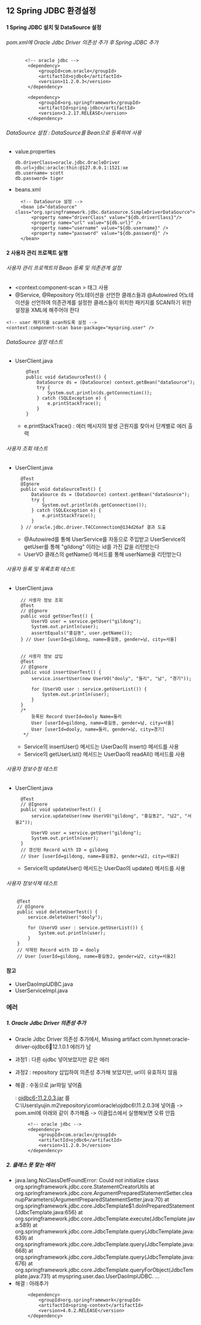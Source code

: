 ## 12 Spring JDBC 환경설정

#### 1 Spring JDBC 설치 및 DataSource 설정

###### pom.xml에 Oracle Jdbc Driver 의존성 추가 후 Spring JDBC 추가

~~~
       <!-- oracle jdbc -->
		<dependency>
			<groupId>com.oracle</groupId>
			<artifactId>ojdbc6</artifactId>
			<version>11.2.0.3</version>
		</dependency>
			
		<dependency>
		    <groupId>org.springframework</groupId>
		    <artifactId>spring-jdbc</artifactId>
		    <version>3.2.17.RELEASE</version>
		</dependency>
~~~

###### DataSource 설정 : DataSource를 Bean으로 등록하여 사용

- value.properties

  ~~~
  db.driverClass=oracle.jdbc.OracleDriver
  db.url=jdbc:oracle:thin:@127.0.0.1:1521:xe
  db.username= scott
  db.password= tiger
  
  ~~~

- beans.xml

  ~~~
  	<!-- DataSource 설정 -->
  	<bean id="dataSource" class="org.springframework.jdbc.datasource.SimpleDriverDataSource">
  		<property name="driverClass" value="${db.driverClass}"/>
  		<property name="url" value="${db.url}" />
  		<property name="username" value="${db.username}" />
  		<property name="password" value="${db.password}" />
  	</bean>
  
  ~~~

#### 2 사용자 관리 프로젝트 실행

###### 사용자 관리 프로젝트의 Bean 등록 및 의존관계 설정

- <context:component-scan > 태그 사용
- @Service, @Repository 어노테이션을 선언한 클래스들과 @Autowired 어노테이션을 선언하여 의존관계를 설정한 클래스들이 위치한 패키지를 SCAN하기 위한 설정을 XML에 해주어야 한다

~~~
<!-- user 패키지를 scan하도록 설정 -->
<context:component-scan base-package="myspring.user" />
~~~

###### DataSource 설정 테스트

- UserClient.java

  ~~~
      @Test
      public void dataSourceTest() {
          DataSource ds = (DataSource) context.getBean("dataSource");
          try {
              System.out.println(ds.getConnection());
          } catch (SQLException e) {
              e.printStackTrace();
          }
      }
  ~~~

  - e.printStackTrace() : 에러 메시지의 발생 근원지를 찾아서 단계별로 에러 출력

###### 사용자 조회 테스트

- UserClient.java

  ~~~
  	@Test
  	@Ignore
  	public void dataSourceTest() {
  		DataSource ds = (DataSource) context.getBean("dataSource");
  		try {
  			System.out.println(ds.getConnection());
  		} catch (SQLException e) {
  			e.printStackTrace();
  		}
  	} // oracle.jdbc.driver.T4CConnection@134d26af 결과 도출
  ~~~

  - @Autowired를 통해 UserService를 자동으로 주입받고 UserService의 getUser를 통해 "gildong" 이라는 id를 가진 값을 리턴받는다
  - UserVO 클래스의 getName() 메서드를 통해 userName을 리턴받는다

###### 사용자 등록 및 목록조회 테스트

- UserClient.java

  ~~~
  	// 사용자 정보 조회
  	@Test
  	// @Ignore
  	public void getUserTest() { 
  		UserVO user = service.getUser("gildong");
  		System.out.println(user);
  		assertEquals("홍길동", user.getName());
  	} // User [userId=gildong, name=홍길동, gender=남, city=서울]
  	
  	
  	// 사용자 정보 삽입
  	@Test
  	// @Ignore
  	public void insertUserTest() {
  		service.insertUser(new UserVO("dooly", "둘리", "남", "경기"));
  
  		for (UserVO user : service.getUserList()) {
  			System.out.println(user);
  		}
  	}
  	/*
  	 	등록된 Record UserId=dooly Name=둘리
  		User [userId=gildong, name=홍길동, gender=남, city=서울]
  		User [userId=dooly, name=둘리, gender=남, city=경기]
  	 */
  ~~~

  - Service의 insertUser() 메서드는 UserDao의 insert() 메서드를 사용
  - Service의 getUserList() 메서드는 UserDao의 readAll() 메서드를 사용

###### 사용자 정보수정 테스트

- UserClient.java

  ~~~
  	@Test
  	// @Ignore
  	public void updateUserTest() {
  		service.updateUser(new UserVO("gildong", "홍길동2", "남2", "서울2"));
  
  		UserVO user = service.getUser("gildong");
  		System.out.println(user);
  	}
  	// 갱신된 Record with ID = gildong
  	// User [userId=gildong, name=홍길동2, gender=남2, city=서울2]
  ~~~

  - Service의 updateUser() 메서드는 UserDao의 update() 메서드를 사용

###### 사용자 정보삭제 테스트	

```
	@Test
	// @Ignore
	public void deleteUserTest() {
		service.deleteUser("dooly");

		for (UserVO user : service.getUserList()) {
			System.out.println(user);
		}
	}
	// 삭제된 Record with ID = dooly
	// User [userId=gildong, name=홍길동2, gender=남2, city=서울2]
```

#### 참고

- UserDaoImplJDBC.java
- UserServiceImpl.java

### 에러

##### 1. Oracle Jdbc Driver 의존성 추가

- Oracle Jdbc Driver 의존성 추가에서, Missing artifact com.hynnet:oracle-driver-ojdbc6:jar:12.1.0.1 에러가 남

- 과정1 : 다른 ojdbc 넣어보았지만 같은 에러

- 과정2 : repository 삽입하여 의존성 추가해 보았지만, url이 유효하지 않음

- 해결 : 수동으로 jar파일 넣어줌

  :  [ojdbc6-11.2.0.3.jar](https://www.datanucleus.org/downloads/maven2/oracle/ojdbc6/11.2.0.3/) 를 C:\Users\yujin\.m2\repository\com\oracle\ojdbc6\11.2.0.3에 넣어줌 -> pom.xml에 아래와 같이 추가해줌 -> 이클립스에서 실행해보면 오류 안뜸

~~~
		<!-- oracle jdbc -->
		<dependency>
			<groupId>com.oracle</groupId>
			<artifactId>ojdbc6</artifactId>
			<version>11.2.0.3</version>
		</dependency>
~~~

##### 2.  클래스 못 찾는 에러

- java.lang.NoClassDefFoundError: Could not initialize class org.springframework.jdbc.core.StatementCreatorUtils at org.springframework.jdbc.core.ArgumentPreparedStatementSetter.cleanupParameters(ArgumentPreparedStatementSetter.java:70) at org.springframework.jdbc.core.JdbcTemplate$1.doInPreparedStatement(JdbcTemplate.java:656) at org.springframework.jdbc.core.JdbcTemplate.execute(JdbcTemplate.java:589) at org.springframework.jdbc.core.JdbcTemplate.query(JdbcTemplate.java:639) at org.springframework.jdbc.core.JdbcTemplate.query(JdbcTemplate.java:668) at org.springframework.jdbc.core.JdbcTemplate.query(JdbcTemplate.java:676) at org.springframework.jdbc.core.JdbcTemplate.queryForObject(JdbcTemplate.java:731) at myspring.user.dao.UserDaoImplJDBC. ...
- 해결 : 아래추가

~~~
		<dependency>
        	<groupId>org.springframework</groupId>
        	<artifactId>spring-context</artifactId>
        	<version>4.0.2.RELEASE</version>
   		</dependency>
~~~



